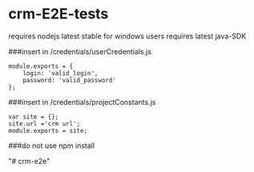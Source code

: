 # crm-E2E-tests
requires nodejs latest stable
for windows users requires latest java-SDK

###insert in /credentials/userCredentials.js
```
module.exports = {
    login: 'valid_login',
    password: 'valid_password'
};
```

###insert in /credentials/projectConstants.js
```
var site = {};
site.url ='crm url';
module.exports = site;
```

###do not use npm install 

"# crm-e2e" 
